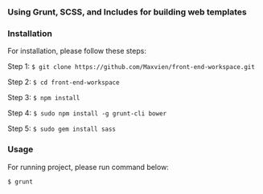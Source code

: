 ### Using Grunt, SCSS, and Includes for building web templates

### Installation
For installation, please follow these steps:

Step 1: `$ git clone https://github.com/Maxvien/front-end-workspace.git`

Step 2: `$ cd front-end-workspace`

Step 3: `$ npm install`

Step 4: `$ sudo npm install -g grunt-cli bower`

Step 5: `$ sudo gem install sass`

### Usage
For running project, please run command below:

`$ grunt`
